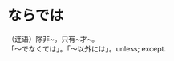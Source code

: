 # ならでは

<div class="vocab-term">
<div class="vocab-term-title">（连语）除非~。只有~才~。</div>
<div class="vocab-term-content">
「～でなくては」。「～以外には」。unless; except.
</div>
</div>